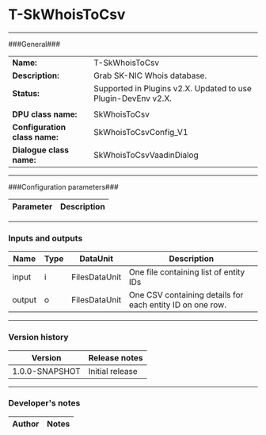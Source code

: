 # T-SkWhoisToCsv #
----------

###General###

|                              |                                                               |
|------------------------------|---------------------------------------------------------------|
|**Name:**                     |T-SkWhoisToCsv                                              |
|**Description:**              |Grab SK-NIC Whois database. |
|**Status:**                   |Supported in Plugins v2.X. Updated to use Plugin-DevEnv v2.X.       |
|                              |                                                               |
|**DPU class name:**           |SkWhoisToCsv     | 
|**Configuration class name:** |SkWhoisToCsvConfig_V1                           |
|**Dialogue class name:**      |SkWhoisToCsvVaadinDialog | 

***

###Configuration parameters###


|Parameter                        |Description                             |                                                        
|---------------------------------|----------------------------------------|

***

### Inputs and outputs ###

|Name                |Type       |DataUnit                         |Description                        |
|--------------------|-----------|---------------------------------|-----------------------------------|
|input |i |FilesDataUnit  |One file containing list of entity IDs |
|output|o |FilesDataUnit |One CSV containing details for each entity ID on one row. | 

***

### Version history ###

|Version            |Release notes                                   |
|-------------------|------------------------------------------------|
|1.0.0-SNAPSHOT              | Initial release |

***

### Developer's notes ###

|Author            |Notes                 |
|------------------|----------------------|

